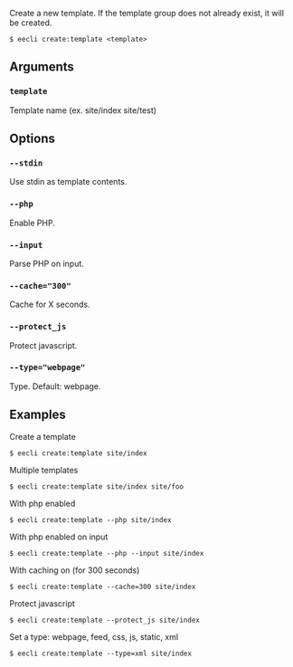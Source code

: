 Create a new template. If the template group does not already exist, it will be created.

```
$ eecli create:template <template>
```

## Arguments

### `template`

Template name (ex. site/index site/test)

## Options

### `--stdin`

Use stdin as template contents.

### `--php`

Enable PHP.

### `--input`

Parse PHP on input.

### `--cache="300"`

Cache for X seconds.

### `--protect_js`

Protect javascript.

### `--type="webpage"`

Type. Default: webpage.

## Examples

Create a template

```
$ eecli create:template site/index
```

Multiple templates

```
$ eecli create:template site/index site/foo
```

With php enabled

```
$ eecli create:template --php site/index
```

With php enabled on input

```
$ eecli create:template --php --input site/index
```

With caching on (for 300 seconds)

```
$ eecli create:template --cache=300 site/index
```

Protect javascript

```
$ eecli create:template --protect_js site/index
```

Set a type: webpage, feed, css, js, static, xml

```
$ eecli create:template --type=xml site/index
```